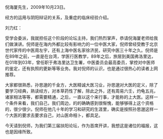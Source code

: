 倪海厦先生，2009年10月23日。

经方的运用与阴阳辩证的关系，及重症的临床经验介绍。

刘力红：

受学会委派，我就担任这个阶段的论坛主持，我们热烈掌声，恭请倪海厦老师给我们做演讲。倪师是在海内外都比较有影响力的一位中医大家，倪师曾经受教于北京世代家传的中医周左宇，还有上海中医名家徐济民，研究中医三十年之久。倪师是在89年之前，一直是在台湾，学医行医教学，89年之后，旅居到美国弗洛里达，在01年到03年，曾任职于弗洛里达卫生署，中医委员会最高委员，掌控对中医师的鉴定，还有执照的更新等等业务。我对倪师的认识，也是通过很热心的读者上网推荐。

大家都很熟悉，孙思邈的千金方，大医精诚大医习业，孙思邈对大医的定义，除了要学习经典，熟读经方，对本草药性了解，除此之外，还有周易六壬，灼龟五兆，诸家相法等等，都需要精通，之后，一直以这个来行事，才能称的上大医。这样一个条件来看，我们自己，我们周边，的的确确感到很惭愧，能够够得上这个资格的，很少很少。倪师在他几十年的学习和研究的生涯里，确实是按照孙思邈这样一个大医的要求去要求自己，对山医命相卜，都具足。

今天请到倪师，为我们第三届扶阳论坛，作为首席开讲，我想这是诸位的福报，这也是因缘所致。